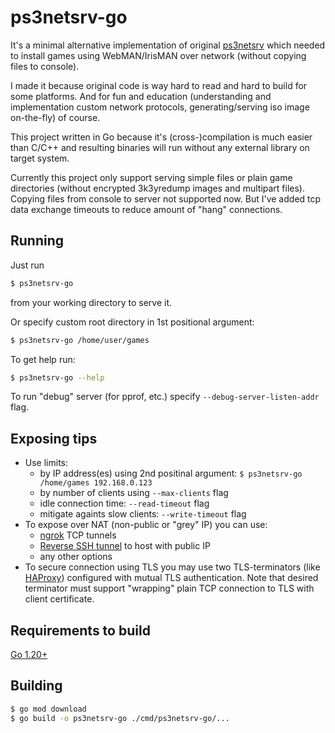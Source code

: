 # ps3netsrv-go

It's a minimal alternative implementation of original [ps3netsrv](https://github.com/aldostools/webMAN-MOD/tree/master/_Projects_/ps3netsrv)
which needed to install games using WebMAN/IrisMAN over network (without copying files to console).

I made it because original code is way hard to read and hard to build for some platforms. And for fun and education
(understanding and implementation custom network protocols, generating/serving iso image on-the-fly) of course.

This project written in Go because it's (cross-)compilation is much easier than C/C++ and resulting binaries
will run without any external library on target system.

Currently this project only support serving simple files or plain game directories (without encrypted 3k3yredump images and multipart files).
Copying files from console to server not supported now. But I've added tcp data exchange timeouts to reduce amount of "hang" connections.

## Running
Just run
```bash
$ ps3netsrv-go
```
from your working directory to serve it.

Or specify custom root directory in 1st positional argument:
```bash
$ ps3netsrv-go /home/user/games
```

To get help run:

```bash
$ ps3netsrv-go --help
```

To run "debug" server (for pprof, etc.) specify `--debug-server-listen-addr` flag.

## Exposing tips
* Use limits:
    * by IP address(es) using 2nd positinal argument: `$ ps3netsrv-go /home/games 192.168.0.123`
    * by number of clients using `--max-clients` flag
    * idle connection time: `--read-timeout` flag
    * mitigate againts slow clients: `--write-timeout` flag
* To expose over NAT (non-public or "grey" IP) you can use:
    * [ngrok](https://ngrok.com/docs/secure-tunnels/tunnels/tcp-tunnels/) TCP tunnels
    * [Reverse SSH tunnel](https://jfrog.com/connect/post/reverse-ssh-tunneling-from-start-to-end/) to host with public IP
    * any other options
* To secure connection using TLS you may use two TLS-terminators (like [HAProxy](https://www.haproxy.org/)) configured with mutual TLS authentication. Note that desired terminator must support "wrapping" plain TCP connection to TLS with client certificate. 

## Requirements to build
[Go 1.20+](https://go.dev/dl/)

## Building
```bash
$ go mod download
$ go build -o ps3netsrv-go ./cmd/ps3netsrv-go/...
```
